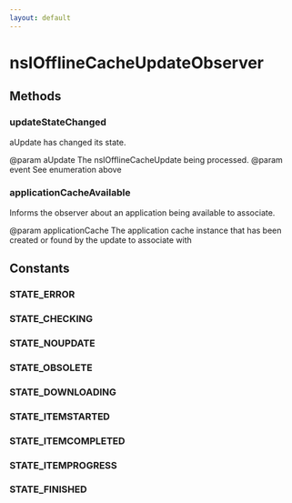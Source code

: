 ```yaml
---
layout: default
---
```


# nsIOfflineCacheUpdateObserver #

## Methods ##

### updateStateChanged ###

aUpdate has changed its state.

@param aUpdate
       The nsIOfflineCacheUpdate being processed.
@param event
       See enumeration above


### applicationCacheAvailable ###

Informs the observer about an application being available to associate.

@param applicationCache
       The application cache instance that has been created or found by the 
       update to associate with


## Constants ##

### STATE_ERROR ###

### STATE_CHECKING ###

### STATE_NOUPDATE ###

### STATE_OBSOLETE ###

### STATE_DOWNLOADING ###

### STATE_ITEMSTARTED ###

### STATE_ITEMCOMPLETED ###

### STATE_ITEMPROGRESS ###

### STATE_FINISHED ###
